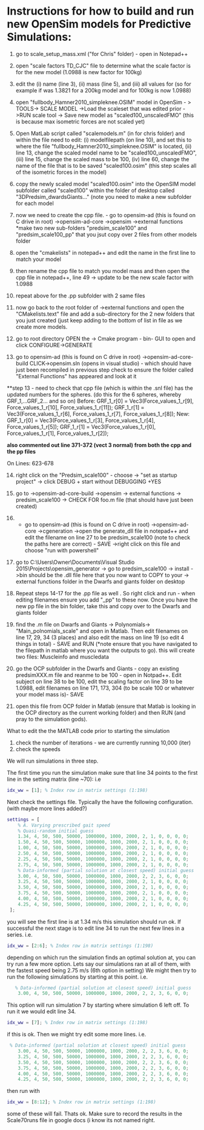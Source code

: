 
# Instructions for how to build and run new OpenSim models for Predictive Simulations: 

1. go to scale_setup_mass.xml ("for Chris" folder) - open in Notepad++

2. open "scale factors TD_CJC" file to determine what the scale factor is for the new model (1.0988 is new factor for 100kg)

3. edit the (i) name (line 3), (ii) mass (line 5), and (iii) all values for <scales> (so for example if was 1.3821 for a 200kg model and for 100kg is now 1.0988)

4. open "fullbody_Hamner2010_simpleknee.OSIM" model in OpenSim - > TOOLS-> SCALE MODEL ->Load the scaleset that was edited prior ->RUN scale tool -> Save new model as "scaled100_unscaledFMO" (this is because max isometric forces are not scaled yet)

5. Open MatLab script called "scalemodels.m" (in for chris folder) and within the file need to edit: (i) modelfilepath (on line 10), and set this to where the file "fullbody_Hamner2010_simpleknee.OSIM" is located, (ii) line 13, change the scaled model name to be "scaled100_unscaledFMO", (iii) line 15, change the scaled mass to be 100, (iv) line 60, change the name of the file that is to be saved "scaled100.osim" (this step scales all of the isometric forces in the model)

6. copy the newly scaled model "scaled100.osim" into the OpenSIM model subfolder called "scaled100" within the folder of desktop called "3DPredsim_dwardsGiants..." (note you need to make a new subfolder for each model

7. now we need to create the cpp file. 
                - go to opensim-ad (this is found on C drive in root)
                ->opensim-ad-core
                ->opensim
                ->external functions
                *make two new sub-folders "predsim_scale100" and  "predsim_scale100_pp" that you jsut copy over 2 files from other models folder

8. open the "cmakelists" in notepad++ and edit the name in the first line to match your model

9. then rename the cpp file to match you model mass and then open the cpp file in notepad++, line 49 -> update to be the new scale factor with 1.0988

10. repeat above for the .pp subfolder with 2 same files 

11. now go back to the root folder of ->external functions and open the "CMakelists.text" file and add a sub-directory for the 2 new folders that you just created (just keep adding to the bottom of list in file as we create more models. 

12. go to root directory OPEN the -> Cmake program - bin- GUI to open and click CONFIGURE->GENERATE

13. go to opensim-ad (this is found on C drive in root)
                ->opensim-ad-core-build
                CLICK->opensim.sln (opens in visual studio) - which should have just been recompiled in previous step
                check to ensure the folder called "External Functions" has appeared and look at it

**step 13 - need to check that cpp file (which is within the .snl file) has the updated numbers for the spheres. (do this for the 6 spheres, whereby GRF_1,...GRF_2... and so on)
Before:
    GRF_1_r[0] = Vec3(Force_values_1_r[9], Force_values_1_r[10], Force_values_1_r[11]);
    GRF_1_r[1] = Vec3(Force_values_1_r[6], Force_values_1_r[7], Force_values_1_r[8]);
New:
    GRF_1_r[0] = Vec3(Force_values_1_r[3], Force_values_1_r[4], Force_values_1_r[5]);
    GRF_1_r[1] = Vec3(Force_values_1_r[0], Force_values_1_r[1], Force_values_1_r[2]);

**also commented out line 371-372 (vect 3 normal) from both the cpp and the pp files**

On Lines: 623-678
                
14. right click on the "Predsim_scale100" - choose -> "set as startup project" -> click DEBUG + start without DEBUGGING +YES 

15. go to ->opensim-ad-core-build ->opensim -> external functions -> predsim_scale100 -> CHECK FOR foo.m file (that should have just been created)

16. - go to opensim-ad (this is found on C drive in root)
                ->opensim-ad-core
                ->cgeneration
                ->open the generate_dll file in notepad++ and edit the filename on line 27 to be predsim_scale100 (note to check the paths here are correct) - SAVE
                ->right click on this file and choose "run with powershell"


17. go to C:\Users\Owner\Documents\Visual Studio 2015\Projects\opensim_generator
                -> go to predsim_scale100 -> install ->bin should be the .dll file here that you now want to COPY to your -> external functions folder in the Dwarfs and giants folder on desktop

18. Repeat steps 14-17 for the .pp file as well . So right click and run - when editing filenames ensure you add "_pp" to these now. Once you have the new pp file in the bin folder, take this and copy over to the Dwarfs and giants folder 

19. find the .m file on Dwarfs and Giants -> Polynomials-> "Main_polnomials_scale" and open in Matlab. Then edit filenames on line 17, 29, 34 (3 places) and also edit the mass on line 19 (so edit 4 things in total) - SAVE and RUN (*note ensure that you have navigated to the filepath in matlab where you want the outputs to go). this will create two files: Muscleinfo and muscledata

20. go the OCP subfolder in the Dwarfs and Giants - copy an existing predsimXXX.m file and reanme to be 100 - open in Notpad++. Edit subject on line 38 to be 100, edit the scaling factor on line 39 to be 1.0988, edit filenames on line 171, 173, 304 (to be scale 100 or whatever your model mass is)- SAVE 

21. open this file from OCP folder in Matlab (ensure that Matlab is looking in the OCP directory as the current working folder) and then RUN (and pray to the simulation gods).

What to edit the the MATLAB code prior to starting the simulation
1. check the number of iterations - we are currently running 10,000 (iter)
2. check the speeds


We will run simulations in three step. 

The first time you run the simulation make sure that line 34 points to the first line in the setting matrix (line ~70): i.e

```Matlab
idx_ww = [1]; % Index row in matrix settings (1:198)
```

Next check the settings file. Typically the have the following configuration. (with maybe more lines added?) 

```Matlab
settings = [    
    % A. Varying prescribed gait speed
    % Quasi-random initial guess
    1.34, 4, 50, 500, 50000, 1000000, 1000, 2000, 2, 1, 0, 0, 0, 0;    % 1
    1.50, 4, 50, 500, 50000, 1000000, 1000, 2000, 2, 1, 0, 0, 0, 0;    % 2
    1.00, 4, 50, 500, 50000, 1000000, 1000, 2000, 2, 1, 0, 0, 0, 0;    % 3
    2.50, 4, 50, 500, 50000, 1000000, 1000, 2000, 2, 1, 0, 0, 0, 0;    % 4
    2.25, 4, 50, 500, 50000, 1000000, 1000, 2000, 2, 1, 0, 0, 0, 0;    % 5
    2.75, 4, 50, 500, 50000, 1000000, 1000, 2000, 2, 1, 0, 0, 0, 0;    % 6
    % Data-informed (partial solution at closest speed) initial guess
    3.00, 4, 50, 500, 50000, 1000000, 1000, 2000, 2, 2, 3, 6, 0, 0;    % 7
    3.25, 4, 50, 500, 50000, 1000000, 1000, 2000, 2, 1, 0, 0, 0, 0;    % 8
    3.50, 4, 50, 500, 50000, 1000000, 1000, 2000, 2, 1, 0, 0, 0, 0;    % 9
    3.75, 4, 50, 500, 50000, 1000000, 1000, 2000, 2, 1, 0, 0, 0, 0;    % 10
    4.00, 4, 50, 500, 50000, 1000000, 1000, 2000, 2, 1, 0, 0, 0, 0;    % 11
    4.25, 4, 50, 500, 50000, 1000000, 1000, 2000, 2, 1, 0, 0, 0, 0;    % 12
 ];
```

you will see the first line is at 1.34 m/s this simulation should run ok. If successful the next stage is to edit line 34 to run the next few lines in a series. i.e. 

```Matlab
idx_ww = [2:6]; % Index row in matrix settings (1:198)
```

depending on which run the simulation finds an optimal solution at, you can try run a few more option. Lets say our simulations ran at all of them, with the fastest speed being 2.75 m/s (6th option in setting)
We might then try to run the following simulations by starting at this point. i.e. 

```Matlab
   % Data-informed (partial solution at closest speed) initial guess
    3.00, 4, 50, 500, 50000, 1000000, 1000, 2000, 2, 2, 3, 6, 0, 0;    % 7
```

This option will run simulation 7 by starting where simulation 6 left off. To run it we would edit line 34. 

```Matlab
idx_ww = [7]; % Index row in matrix settings (1:198)
```

if this is ok. Then we might try edit some more lines. i.e. 

```Matlab
 % Data-informed (partial solution at closest speed) initial guess
    3.00, 4, 50, 500, 50000, 1000000, 1000, 2000, 2, 2, 3, 6, 0, 0;    % 7
    3.25, 4, 50, 500, 50000, 1000000, 1000, 2000, 2, 2, 3, 6, 0, 0;    % 8
    3.50, 4, 50, 500, 50000, 1000000, 1000, 2000, 2, 2, 3, 6, 0, 0;    % 9
    3.75, 4, 50, 500, 50000, 1000000, 1000, 2000, 2, 2, 3, 6, 0, 0;    % 10
    4.00, 4, 50, 500, 50000, 1000000, 1000, 2000, 2, 2, 3, 6, 0, 0;    % 11
    4.25, 4, 50, 500, 50000, 1000000, 1000, 2000, 2, 2, 3, 6, 0, 0;    % 12
```
then run with 

```Matlab
idx_ww = [8:12]; % Index row in matrix settings (1:198)
```

some of these will fail. Thats ok. Make sure to record the results in the Scale70runs file in google docs (i know its not named right. 












